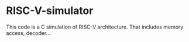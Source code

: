 # RISC-V-simulator
This code is a C simulation of RISC-V architecture. That includes memory access, decoder... 

